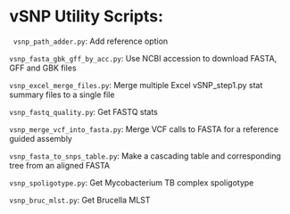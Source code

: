 # vSNP Utility Scripts:

` vsnp_path_adder.py`:  Add reference option

`vsnp_fasta_gbk_gff_by_acc.py`: Use NCBI accession to download FASTA, GFF and GBK files

`vsnp_excel_merge_files.py`: Merge multiple Excel vSNP_step1.py stat summary files to a single file

`vsnp_fastq_quality.py`: Get FASTQ stats

`vsnp_merge_vcf_into_fasta.py`: Merge VCF calls to FASTA for a reference guided assembly

`vsnp_fasta_to_snps_table.py`: Make a cascading table and corresponding tree from an aligned FASTA

`vsnp_spoligotype.py`: Get Mycobacterium TB complex spoligotype

`vsnp_bruc_mlst.py`: Get Brucella MLST
